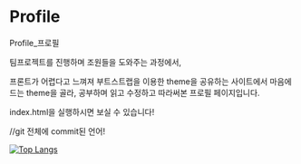 # Profile

Profile_프로필

팀프로젝트를 진행하며 조원들을 도와주는 과정에서,

프론트가 어렵다고 느껴져 부트스트랩을 이용한 theme을 공유하는 사이트에서 마음에 드는 theme을 골라,
공부하며 읽고 수정하고 따라써본 프로필 페이지입니다.

index.html을 실행하시면 보실 수 있습니다!


//git 전체에 commit된 언어!

[![Top Langs](https://github-readme-stats.vercel.app/api/top-langs/?username=zz1n&layout=compact)](https://github.com/zz1n/github-readme-stats)
